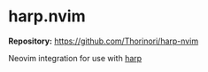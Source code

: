 # harp.nvim

**Repository:** <https://github.com/Thorinori/harp-nvim>

Neovim integration for use with [harp](https://github.com/Axlefublr/harp)
